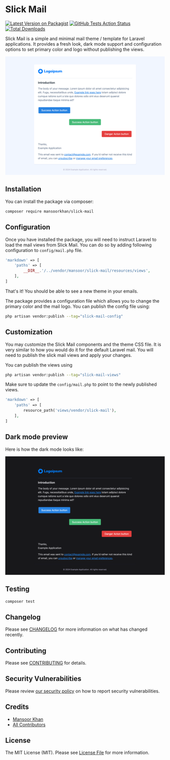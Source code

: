 # Slick Mail

[![Latest Version on Packagist](https://img.shields.io/packagist/v/mansoorkhan/slick-mail.svg?style=flat-square)](https://packagist.org/packages/mansoorkhan/slick-mail)
[![GitHub Tests Action Status](https://img.shields.io/github/actions/workflow/status/mansoorkhan/slick-mail/run-tests.yml?branch=main&label=tests&style=flat-square)](https://github.com/mansoorkhan/slick-mail/actions?query=workflow%3Arun-tests+branch%3Amain)
[![Total Downloads](https://img.shields.io/packagist/dt/mansoorkhan/slick-mail.svg?style=flat-square)](https://packagist.org/packages/mansoorkhan/slick-mail)

Slick Mail is a simple and minimal mail theme / template for Laravel applications. It provides a fresh look, dark mode support and configuration options to set primary color and logo without publishing the views.

![](./slick-mail-light.png)

## Installation

You can install the package via composer:

```bash
composer require mansoorkhan/slick-mail
```

## Configuration

Once you have installed the package, you will need to instruct Laravel to load the mail views from Slick Mail. You can do so by adding following configuration to `config/mail.php` file.

```php
'markdown' => [
    'paths' => [
        __DIR__.'/../vendor/mansoor/slick-mail/resources/views',
    ],
]
```

That's it! You should be able to see a new theme in your emails.

The package provides a configuration file which allows you to change the primary color and the mail logo. You can publish the config file using:

```bash
php artisan vendor:publish --tag="slick-mail-config"
```

## Customization

You may customize the Slick Mail components and the theme CSS file. It is very similar to how you would do it for the default Laravel mail. You will need to publish the slick mail views and apply your changes.

You can publish the views using

```bash
php artisan vendor:publish --tag="slick-mail-views"
```

Make sure to update the `config/mail.php` to point to the newly published views.

```php
'markdown' => [
    'paths' => [
        resource_path('views/vendor/slick-mail'),
    ],
]
```

## Dark mode preview

Here is how the dark mode looks like:

![](./slick-mail-dark.png)

## Testing

```bash
composer test
```

## Changelog

Please see [CHANGELOG](CHANGELOG.md) for more information on what has changed recently.

## Contributing

Please see [CONTRIBUTING](CONTRIBUTING.md) for details.

## Security Vulnerabilities

Please review [our security policy](../../security/policy) on how to report security vulnerabilities.

## Credits

- [Mansoor Khan](https://github.com/mansoorkhan)
- [All Contributors](../../contributors)

## License

The MIT License (MIT). Please see [License File](LICENSE.md) for more information.

